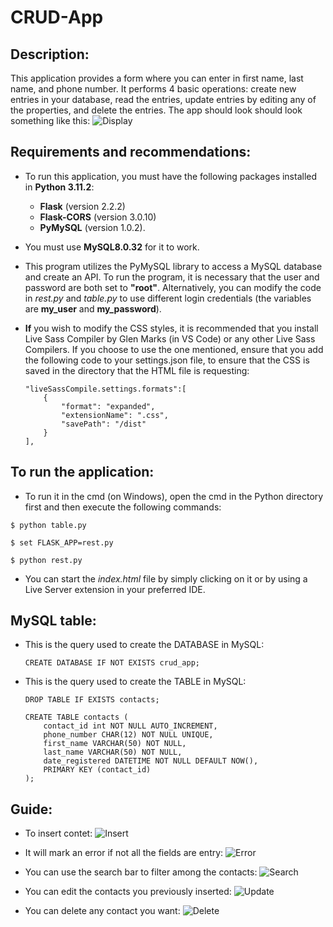 # CRUD-App

## Description:
This application provides a form where you can enter in first name, last name, and phone number. It performs 4 basic operations: create new entries in your database, read the entries, update entries by editing any of the properties, and delete the entries.
The app should look should look something like this:
![Display](app/content/app-display.png)

## Requirements and recommendations:
-   To run this application, you must have the following packages installed in **Python 3.11.2**: 
    -   **Flask** (version 2.2.2)
    -   **Flask-CORS** (version 3.0.10)
    -   **PyMySQL** (version 1.0.2).
-	You must use **MySQL8.0.32** for it to work.
-   This program utilizes the PyMySQL library to access a MySQL database and create an API. To run the program, it is necessary that the user and password are both set to **"root"**. Alternatively, you can modify the code in *rest.py* and *table.py* to use different login credentials (the variables are **my_user** and **my_password**).
-   **If** you wish to modify the CSS styles, it is recommended that you install Live Sass Compiler by Glen Marks (in VS Code) or any other Live Sass Compilers. If you choose to use the one mentioned, ensure that you add the following code to your settings.json file, to ensure that the CSS is saved in the directory that the HTML file is requesting:

        "liveSassCompile.settings.formats":[
            {
                "format": "expanded",
                "extensionName": ".css",
                "savePath": "/dist"
            }
        ],

## To run the application:
-   To run it in the cmd (on Windows), open the cmd in the Python directory first and then execute the following commands:

```
$ python table.py
```
```
$ set FLASK_APP=rest.py
```
```
$ python rest.py
```
-   You can start the *index.html* file by simply clicking on it or by using a Live Server extension in your preferred IDE.

## MySQL table:
-   This is the query used to create the DATABASE in MySQL:

        CREATE DATABASE IF NOT EXISTS crud_app;

-   This is the query used to create the TABLE in MySQL:

        DROP TABLE IF EXISTS contacts;

        CREATE TABLE contacts (
            contact_id int NOT NULL AUTO_INCREMENT,
            phone_number CHAR(12) NOT NULL UNIQUE,
            first_name VARCHAR(50) NOT NULL,
            last_name VARCHAR(50) NOT NULL,
            date_registered DATETIME NOT NULL DEFAULT NOW(),
            PRIMARY KEY (contact_id)
        );

## Guide:
-   To insert contet:
![Insert](app/content/app-insert.png)

-   It will mark an error if not all the fields are entry:
![Error](app/content/app-error.png)

-   You can use the search bar to filter among the contacts:
![Search](app/content/app-search.png)

-   You can edit the contacts you previously inserted:
![Update](app/content/app-update.png)

- You can delete any contact you want:
![Delete](app/content/app-delete.png)




